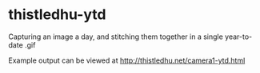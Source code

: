 # thistledhu-ytd
Capturing an image a day, and stitching them together in a single year-to-date .gif

Example output can be viewed at http://thistledhu.net/camera1-ytd.html